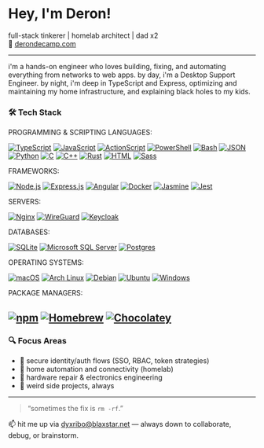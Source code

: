 # Hey, I'm Deron!

full-stack tinkerer | homelab architect | dad x2  
🔗 [derondecamp.com](https://derondecamp.com)

---

i'm a hands-on engineer who loves building, fixing, and automating everything from networks to web apps. by day, i'm a Desktop Support Engineer. by night, i'm deep in TypeScript and Express, optimizing and maintaining my home infrastructure, and explaining black holes to my kids.

### 🛠️ Tech Stack
  
PROGRAMMING & SCRIPTING LANGUAGES:

[![TypeScript](https://img.shields.io/badge/-TypeScript-3178C6?logo=typescript&logoColor=white)](#)
[![JavaScript](https://img.shields.io/badge/JavaScript-F7DF1E?logo=javascript&logoColor=000)](#)
[![ActionScript](https://img.shields.io/badge/-ActionScript-ED1D25?logo=adobe&logoColor=white)](#)
[![PowerShell](https://img.shields.io/badge/-PowerShell-5391FE?logo=powershell&logoColor=white)](#)
[![Bash](https://img.shields.io/badge/-Bash-4EAA25?logo=gnubash&logoColor=white)](#)
[![JSON](https://img.shields.io/badge/JSON-000?logo=json&logoColor=fff)](#)
[![Python](https://img.shields.io/badge/-Python-3776AB?logo=python&logoColor=white)](#)
[![C](https://img.shields.io/badge/C-00599C?logo=c&logoColor=white)](#)
[![C++](https://img.shields.io/badge/C++-%2300599C.svg?logo=c%2B%2B&logoColor=white)](#)
[![Rust](https://img.shields.io/badge/Rust-%23000000.svg?e&logo=rust&logoColor=white)](#)
[![HTML](https://img.shields.io/badge/HTML-%23E34F26.svg?logo=html5&logoColor=white)](#)
[![Sass](https://img.shields.io/badge/Sass-C69?logo=sass&logoColor=fff)](#)

FRAMEWORKS:

[![Node.js](https://img.shields.io/badge/-Node.js-339933?logo=node.js&logoColor=white)](#)
[![Express.js](https://img.shields.io/badge/Express.js-%23404d59.svg?logo=express&logoColor=%2361DAFB)](#)
[![Angular](https://img.shields.io/badge/-Angular-DD0031?logo=angular&logoColor=white)](#)
[![Docker](https://img.shields.io/badge/Docker-2496ED?logo=docker&logoColor=fff)](#)
[![Jasmine](https://img.shields.io/badge/Jasmine-8A4182?logo=jasmine&logoColor=fff)](#)
[![Jest](https://img.shields.io/badge/Jest-C21325?logo=jest&logoColor=fff)](#)

SERVERS:

[![Nginx](https://img.shields.io/badge/-Nginx-009639?logo=nginx&logoColor=white)](#)
[![WireGuard](https://img.shields.io/badge/-WireGuard-88171A?logo=wireguard&logoColor=white)](#)
[![Keycloak](https://img.shields.io/badge/-Keycloak-000000?logo=keycloak&logoColor=white)](#)

DATABASES:

[![SQLite](https://img.shields.io/badge/SQLite-%2307405e.svg?logo=sqlite&logoColor=white)](#)
[![Microsoft SQL Server](https://custom-icon-badges.demolab.com/badge/Microsoft%20SQL%20Server-CC2927?logo=mssqlserver-white&logoColor=white)](#)
[![Postgres](https://img.shields.io/badge/Postgres-%23316192.svg?logo=postgresql&logoColor=white)](#)

OPERATING SYSTEMS:

[![macOS](https://img.shields.io/badge/macOS-000000?logo=apple&logoColor=F0F0F0)](#)
[![Arch Linux](https://img.shields.io/badge/Arch%20Linux-1793D1?logo=arch-linux&logoColor=fff)](#)
[![Debian](https://img.shields.io/badge/Debian-A81D33?logo=debian&logoColor=fff)](#)
[![Ubuntu](https://img.shields.io/badge/Ubuntu-E95420?logo=ubuntu&logoColor=white)](#)
[![Windows](https://custom-icon-badges.demolab.com/badge/Windows-0078D6?logo=windows11&logoColor=white)](#)

PACKAGE MANAGERS:

[![npm](https://img.shields.io/badge/npm-CB3837?logo=npm&logoColor=fff)](#)
[![Homebrew](https://img.shields.io/badge/Homebrew-FBB040?logo=homebrew&logoColor=fff)](#)
[![Chocolatey](https://img.shields.io/badge/chocolatey-blue?message=%20&logo=chocolatey&logoColor=white&style=round-square&colorA=5c9fd8&colorB=734a1f)](#)
---

### 🔍 Focus Areas
- 🔐 secure identity/auth flows (SSO, RBAC, token strategies)
- 🤖 home automation and connectivity (homelab)
- 🧰 hardware repair & electronics engineering
- 🧪 weird side projects, always
---

> “sometimes the fix is `rm -rf`.”

📫 hit me up via [dyxribo@blaxstar.net](mailto:dyxribo@blaxstar.net) — always down to collaborate, debug, or brainstorm.

